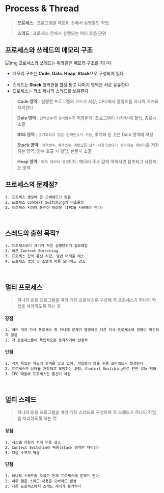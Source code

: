 # Process & Thread

> **프로세스** : 프로그램을 메모리 상에서 실행중인 작업
>
> **스레드** : 프로세스 안에서 실행되는 여러 흐름 단위


## 프로세스와 쓰레드의 메모리 구조
![img](https://blog.kakaocdn.net/dn/dUSibB/btqAvifqgHF/ui6jiNAp9pXNxZYrI7qnTk/img.png)
프로세스와 쓰레드는 위와같은 메모리 구조를 지닌다
- 메모리 구조는 **Code**, **Data**, **Heap**, **Stack**으로 구성되어 있다
<br><br>
- 스레드는 **Stack** 영역만을 할당 받고 나머지 영역은 서로 공유한다
- 프로세스는 최소 하나의 스레드를 보유한다

> **Code 영역** : 실행할 프로그램의 코드가 저장, CPU에서 명령어를 하나씩 가져와 처리한다
> 
> **Data 영역** : ```전역변수```와 ```정적변수```가 저장된다. 프로그램이 시작될 때 할당, 종료시 소멸
> 
> **BSS 영역** : ```초기화되지 않은 전역변수가 저장```, 초기화 된 것은 Data 영역에 저장
> 
> **Stack 영역** : ```지역변수```, ```매개변수```, ```리턴값```등 ```잠시 사용되었다가 사라지는 데이터```를 저장하는 영역, 함수 호출 시 할당, 반환시 소멸
> 
> **Heap 영역** : ```동적 데이터 영역```이다. 메모리 주소 값에 의해서만 참조되고 사용되는 영역

## 프로세스의 문제점?
```
1. 프로세스 생성에 큰 오버헤드가 있음
2. 프로세스 Context Switching의 비효율성
3. 프로세스 사이에 통신이 어려움 (IPC를 사용해야 한다)
```
<br>

## 스레드의 출현 목적?
```
1. 프로세스보다 크기가 작은 실행단위가 필요해짐
2. 빠른 Context Switching
3. 프로세스 간의 통신 시간, 방법 어려움 해소
4. 프로세스 생성 및 소멸에 따른 오버헤드 감소
```
<br>

## 멀티 프로세스
> 하나의 응용 프로그램을 여러 개의 프로세스로 구성해 각 프로세스가 하나의 작업을 처리하도록 하는 것
#### 장점
```
1. 여러 개의 자식 프로세스 중 하나에 문제가 발생해도 다른 자식 프로세스에 영향이 확산되지 않음
2. 각 프로세스들이 독립적으로 동작하기에 안정적
```
#### 단점
```
1. 각자 독립된 메모리 영역을 갖고 있어, 작업량이 많을 수록 오버헤드가 발생한다
2. 프로세스가 상태를 저장하고 복원하는 과정, Context Switching으로 인한 성능 저하
3. IPC 때문에 프로세스간 통신이 복잡
```
<br>

## 멀티 스레드
> 하나의 응용 프로그램을 여러 개의 스레드로 구성하여 각 스레드가 하나의 작업을 처리하도록 하는 것
#### 장점
```
1. 시스템 자원과 처리 비용 감소
2. Context Switchin이 빠름(Stack 영역만 처리함)
3. 자원 소모가 적음
```
#### 단점
```
1. 하나의 스레드의 오류가 전체 프로세스에 문제가 된다
2. 너무 많은 스레드 사용은 오버헤드 발생
3. 다른 프로세스에서 스레드 제어가 불가하다
```